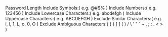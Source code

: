Password Length
Include Symbols:( e.g. @#$% )
Include Numbers:( e.g. 123456 )
Include Lowercase Characters:( e.g. abcdefgh )
Include Uppercase Characters:( e.g. ABCDEFGH )
Exclude Similar Characters:( e.g. i, l, 1, L, o, 0, O )
Exclude Ambiguous Characters:( { } [ ] ( ) / \ ' " ` ~ , ; : . < > )
